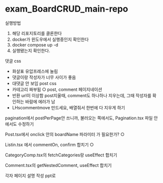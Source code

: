 # exam_BoardCRUD_main-repo
실행방법
1. 해당 리포지토리를 클론한다
2. docker가 윈도우에서 실행중인지 확인한다
3. docker compose up -d
4. 실행됐는지 확인한다.

댓글 css
- 화살표 유압프레스에 눌림
- 댓글이랑 작성자가 너무 사이가 좋음
- 대댓글 안 보임
post css
- 카테고리 짜부됨 ○
post, comment 페이지네이션
- 반환 url이 이상함
post지울때, comment도 하나하나 지우는데, 그때 작성자를 확인하는 바람에 에러가 남
- LHscommentmove 만드세요, 배열줘서 한번에 다 지우게 하기

pagination에서 postPerPage안 쓰니까, 불러오는 쪽에서도, Pagination.tsx 파일 안에서도 수정하기

Post.tsx에서 onclick 안의 boardName 파라미터 가 필요한가? ○

Listin.tsx 에서 commentOn, confirm 합치기 ○

CategoryComp.tsx의 fetchCategories랑 useEffect 합치기

Comment.tsx의 
getNestedComment, useEffect 합치기

각자 페이지 설명 작성 ppt로

